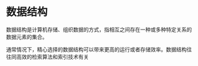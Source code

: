 <!-- # 数据结构

数据结构分为逻辑结构和物理结构，但是我们一般都是用到的都是逻辑结构

> 逻辑结构面向问题，物理结构面相计算机，其本目标就是将数据及其逻辑关系存储到计算机的内存中。

所以我们考虑逻辑结构就行

1.逻辑结构:数据对象中数据元素之间的相互关系
2.物理结构:是指数据的逻辑结构在计算机中的存储形式(存储结构)



逻辑结构又分为线性结构和非线性结构

 -->




# 数据结构

数据结构是计算机存储、组织数据的方式，指相互之间存在一种或多种特定关系的数据元素的集合。

通常情况下，精心选择的数据结构可以带来更高的运行或者存储效率。数据结构往往同高效的检索算法和索引技术有关
